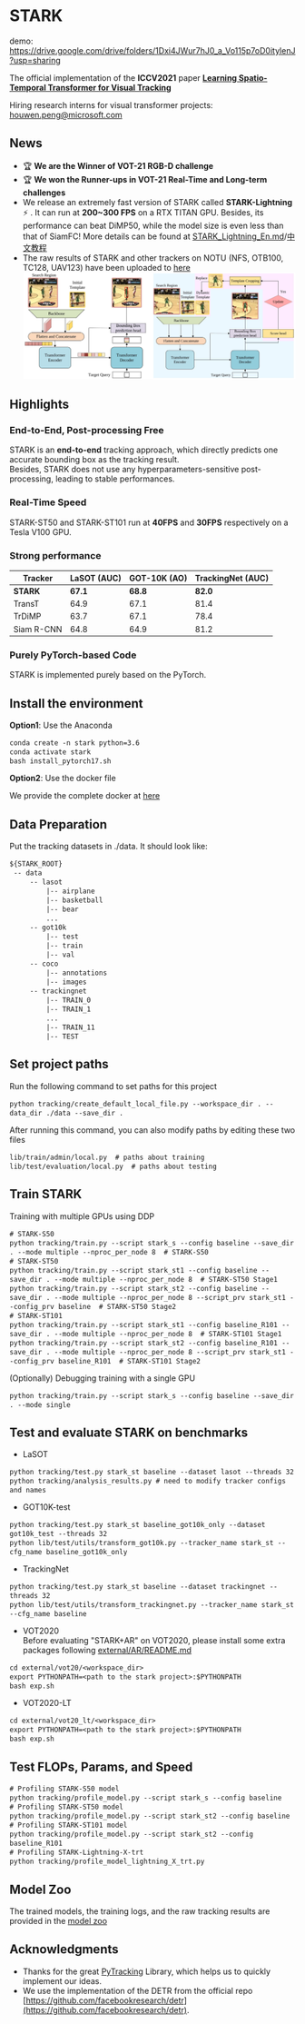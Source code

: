 # STARK

demo: https://drive.google.com/drive/folders/1Dxi4JWur7hJ0_a_Vo115p7oD0itylenJ?usp=sharing

<!-- 
[![PWC](https://img.shields.io/endpoint.svg?url=https://paperswithcode.com/badge/learning-spatio-temporal-transformer-for/visual-object-tracking-on-lasot)](https://paperswithcode.com/sota/visual-object-tracking-on-lasot?p=learning-spatio-temporal-transformer-for)  
[![PWC](https://img.shields.io/endpoint.svg?url=https://paperswithcode.com/badge/learning-spatio-temporal-transformer-for/visual-object-tracking-on-got-10k)](https://paperswithcode.com/sota/visual-object-tracking-on-got-10k?p=learning-spatio-temporal-transformer-for)  
[![PWC](https://img.shields.io/endpoint.svg?url=https://paperswithcode.com/badge/learning-spatio-temporal-transformer-for/visual-object-tracking-on-trackingnet)](https://paperswithcode.com/sota/visual-object-tracking-on-trackingnet?p=learning-spatio-temporal-transformer-for)
-->

The official implementation of the **ICCV2021** paper [**Learning Spatio-Temporal Transformer for Visual Tracking**](https://openaccess.thecvf.com/content/ICCV2021/papers/Yan_Learning_Spatio-Temporal_Transformer_for_Visual_Tracking_ICCV_2021_paper.pdf)

Hiring research interns for visual transformer projects: houwen.peng@microsoft.com
## News
- :trophy: **We are the Winner of VOT-21 RGB-D challenge** 
- :trophy: **We won the Runner-ups in VOT-21 Real-Time and Long-term challenges**
- We release an extremely fast version of STARK called **STARK-Lightning** :zap: . It can run at **200~300 FPS** on a RTX TITAN GPU. 
  Besides, its performance can beat DiMP50, while the model size is even less than that of SiamFC! 
  More details can be found at [STARK_Lightning_En.md](lib/tutorials/STARK_Lightning_En.md)/[中文教程](lib/tutorials/STARK_Lightning_Ch.md)
- The raw results of STARK and other trackers on NOTU (NFS, OTB100, TC128, UAV123) have been uploaded to [here](https://drive.google.com/file/d/1KbtTdxxvvtC6_rlBM3Gi_H7HzpCdrX1F/view?usp=sharing)
![STARK_Framework](tracking/Framework.png)
## Highlights
### End-to-End, Post-processing Free

STARK is an **end-to-end** tracking approach, which directly predicts one accurate bounding box as the tracking result.  
Besides, STARK does not use any hyperparameters-sensitive post-processing, leading to stable performances.

### Real-Time Speed
STARK-ST50 and STARK-ST101 run at **40FPS** and **30FPS** respectively on a Tesla V100 GPU.

### Strong performance
| Tracker | LaSOT (AUC)| GOT-10K (AO)| TrackingNet (AUC)|
|---|---|---|---|
|**STARK**|**67.1**|**68.8**|**82.0**|
|TransT|64.9|67.1|81.4|
|TrDiMP|63.7|67.1|78.4|
|Siam R-CNN|64.8|64.9|81.2|

### Purely PyTorch-based Code

STARK is implemented purely based on the PyTorch. 

## Install the environment
**Option1**: Use the Anaconda
```
conda create -n stark python=3.6
conda activate stark
bash install_pytorch17.sh
```
**Option2**: Use the docker file

We provide the complete docker at [here](https://hub.docker.com/repository/docker/alphabin/stark)

## Data Preparation
Put the tracking datasets in ./data. It should look like:
   ```
   ${STARK_ROOT}
    -- data
        -- lasot
            |-- airplane
            |-- basketball
            |-- bear
            ...
        -- got10k
            |-- test
            |-- train
            |-- val
        -- coco
            |-- annotations
            |-- images
        -- trackingnet
            |-- TRAIN_0
            |-- TRAIN_1
            ...
            |-- TRAIN_11
            |-- TEST
   ```
## Set project paths
Run the following command to set paths for this project
```
python tracking/create_default_local_file.py --workspace_dir . --data_dir ./data --save_dir .
```
After running this command, you can also modify paths by editing these two files
```
lib/train/admin/local.py  # paths about training
lib/test/evaluation/local.py  # paths about testing
```

## Train STARK
Training with multiple GPUs using DDP
```
# STARK-S50
python tracking/train.py --script stark_s --config baseline --save_dir . --mode multiple --nproc_per_node 8  # STARK-S50
# STARK-ST50
python tracking/train.py --script stark_st1 --config baseline --save_dir . --mode multiple --nproc_per_node 8  # STARK-ST50 Stage1
python tracking/train.py --script stark_st2 --config baseline --save_dir . --mode multiple --nproc_per_node 8 --script_prv stark_st1 --config_prv baseline  # STARK-ST50 Stage2
# STARK-ST101
python tracking/train.py --script stark_st1 --config baseline_R101 --save_dir . --mode multiple --nproc_per_node 8  # STARK-ST101 Stage1
python tracking/train.py --script stark_st2 --config baseline_R101 --save_dir . --mode multiple --nproc_per_node 8 --script_prv stark_st1 --config_prv baseline_R101  # STARK-ST101 Stage2
```
(Optionally) Debugging training with a single GPU
```
python tracking/train.py --script stark_s --config baseline --save_dir . --mode single
```
## Test and evaluate STARK on benchmarks

- LaSOT
```
python tracking/test.py stark_st baseline --dataset lasot --threads 32
python tracking/analysis_results.py # need to modify tracker configs and names
```
- GOT10K-test
```
python tracking/test.py stark_st baseline_got10k_only --dataset got10k_test --threads 32
python lib/test/utils/transform_got10k.py --tracker_name stark_st --cfg_name baseline_got10k_only
```
- TrackingNet
```
python tracking/test.py stark_st baseline --dataset trackingnet --threads 32
python lib/test/utils/transform_trackingnet.py --tracker_name stark_st --cfg_name baseline
```
- VOT2020  
Before evaluating "STARK+AR" on VOT2020, please install some extra packages following [external/AR/README.md](external/AR/README.md)
```
cd external/vot20/<workspace_dir>
export PYTHONPATH=<path to the stark project>:$PYTHONPATH
bash exp.sh
```
- VOT2020-LT
```
cd external/vot20_lt/<workspace_dir>
export PYTHONPATH=<path to the stark project>:$PYTHONPATH
bash exp.sh
```
## Test FLOPs, Params, and Speed
```
# Profiling STARK-S50 model
python tracking/profile_model.py --script stark_s --config baseline
# Profiling STARK-ST50 model
python tracking/profile_model.py --script stark_st2 --config baseline
# Profiling STARK-ST101 model
python tracking/profile_model.py --script stark_st2 --config baseline_R101
# Profiling STARK-Lightning-X-trt
python tracking/profile_model_lightning_X_trt.py
```

## Model Zoo
The trained models, the training logs, and the raw tracking results are provided in the [model zoo](MODEL_ZOO.md)

## Acknowledgments
* Thanks for the great [PyTracking](https://github.com/visionml/pytracking) Library, which helps us to quickly implement our ideas.
* We use the implementation of the DETR from the official repo [https://github.com/facebookresearch/detr](https://github.com/facebookresearch/detr).  
